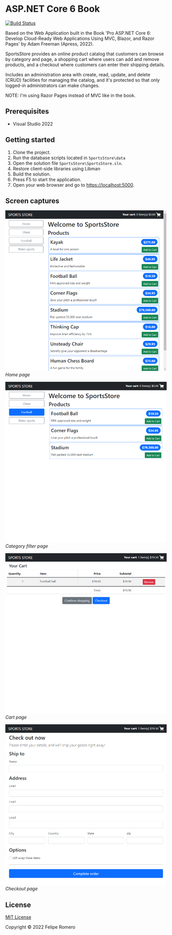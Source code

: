 # ASP.NET Core 6 Book

[![Build Status][build-badge]][build-status]

Based on the Web Application built in the Book 'Pro ASP.NET Core 6: Develop Cloud-Ready Web Applications Using MVC, Blazor, and Razor Pages' by Adam Freeman (Apress, 2022).

SportsStore provides an online product catalog that customers can browse by category and page, a shopping cart
where users can add and remove products, and a checkout where customers can enter their shipping details.

Includes an administration area with create, read, update, and delete (CRUD) facilities for
managing the catalog, and it's protected so that only logged-in administrators can make changes.

NOTE: I'm using Razor Pages instead of MVC like in the book.

## Prerequisites

- Visual Studio 2022

## Getting started

1. Clone the project.
1. Run the database scripts located in `SportsStore\data`
1. Open the solution file `SportsStore\SportsStore.sln`.
1. Restore client-side libraries using Libman
1. Build the solution.
1. Press F5 to start the application.
1. Open your web browser and go to <https://localhost:5000>.

## Screen captures

![Home page](./SportsStore.png)  
_Home page_

![Category filter page](./SportsStoreCategoryFilter.png)  
_Category filter page_

![Cart page](./SportsStoreCartPage.png)  
_Cart page_

![Checkout page](./SportsStoreCheckoutPage.png)  
_Checkout page_

## License

[MIT License](./LICENSE)

Copyright &copy; 2022 Felipe Romero

[build-status]: https://dev.azure.com/feliperomeromx/Projects/_build/latest?definitionId=15&branchName=master
[build-badge]: https://dev.azure.com/feliperomeromx/Projects/_apis/build/status/feliperomero3.AspNetCoreBook_SportsStore-CI?branchName=master
